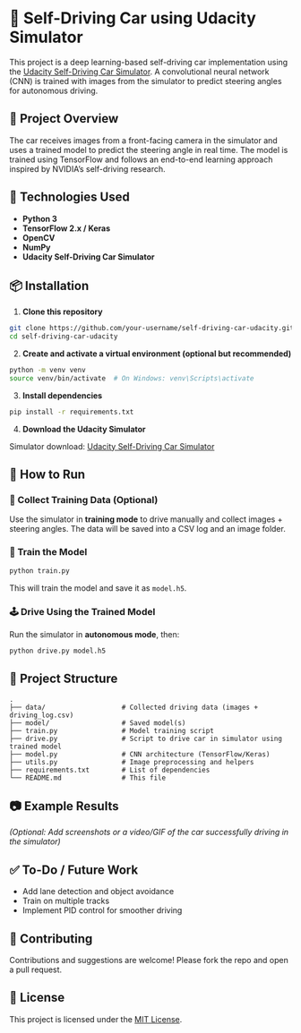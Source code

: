 # 🧠 Self-Driving Car using Udacity Simulator

This project is a deep learning-based self-driving car implementation using the [Udacity Self-Driving Car Simulator](https://github.com/udacity/self-driving-car-sim). A convolutional neural network (CNN) is trained with images from the simulator to predict steering angles for autonomous driving.

## 🚗 Project Overview

The car receives images from a front-facing camera in the simulator and uses a trained model to predict the steering angle in real time. The model is trained using TensorFlow and follows an end-to-end learning approach inspired by NVIDIA’s self-driving research.

## 🔧 Technologies Used

- **Python 3**
- **TensorFlow 2.x / Keras**
- **OpenCV**
- **NumPy**
- **Udacity Self-Driving Car Simulator**

## 📦 Installation

1. **Clone this repository**

```bash
git clone https://github.com/your-username/self-driving-car-udacity.git
cd self-driving-car-udacity
```

2. **Create and activate a virtual environment (optional but recommended)**

```bash
python -m venv venv
source venv/bin/activate  # On Windows: venv\Scripts\activate
```

3. **Install dependencies**

```bash
pip install -r requirements.txt
```

4. **Download the Udacity Simulator**

Simulator download: [Udacity Self-Driving Car Simulator](https://github.com/udacity/self-driving-car-sim)

## 🚀 How to Run

### 📸 Collect Training Data (Optional)

Use the simulator in **training mode** to drive manually and collect images + steering angles. The data will be saved into a CSV log and an image folder.

### 🧠 Train the Model

```bash
python train.py
```

This will train the model and save it as `model.h5`.

### 🕹️ Drive Using the Trained Model

Run the simulator in **autonomous mode**, then:

```bash
python drive.py model.h5
```

## 📁 Project Structure

```
.
├── data/                   # Collected driving data (images + driving_log.csv)
├── model/                  # Saved model(s)
├── train.py                # Model training script
├── drive.py                # Script to drive car in simulator using trained model
├── model.py                # CNN architecture (TensorFlow/Keras)
├── utils.py                # Image preprocessing and helpers
├── requirements.txt        # List of dependencies
└── README.md               # This file
```

## 📷 Example Results

*(Optional: Add screenshots or a video/GIF of the car successfully driving in the simulator)*

## ✅ To-Do / Future Work

- Add lane detection and object avoidance
- Train on multiple tracks
- Implement PID control for smoother driving

## 🤝 Contributing

Contributions and suggestions are welcome! Please fork the repo and open a pull request.

## 📄 License

This project is licensed under the [MIT License](LICENSE).
